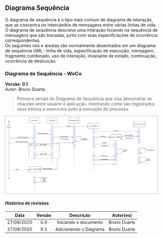 ## Diagrama Sequência

O diagrama de sequência é o tipo mais comum de diagrama de interação, que se concentra no intercâmbio de mensagens entre várias linhas de vida. O diagrama de sequência descreve uma interação focando na sequência de mensagens que são trocadas, junto com suas especificações de ocorrência correspondentes.<br>
Os seguintes nós e arestas são normalmente desenhados em um diagrama de sequência UML : linha de vida, especificação de execução, mensagem, fragmento combinado, uso de interação, invariante de estado, continuação, ocorrência de destruição.

### Diagrama de Sequência - WoCo

**Versão: 0.1** </br>
*Autor: Bruno Duarte.*
>Primeira versão do Diagrama de Sequência que visa demonstrar as relações entre usuário e aplicação, mostrando como são registrados seus treinos e exercicios junto a execução do processo

![Diagrama de Sequencia](../../images/diagrama_sequencia.png)


#### Histórico de revisões
|    Data    | Versão |       Descrição       |    Autor(es)     |
| :--------: | :----: | :-------------------: | :--------------: |
| 27/09/2020 |  0.0   | Iniciando o documento | Bruno Duarte|
| 27/09/2020 |  0.1   | Adicionando o Diagrama | Bruno Duarte|
